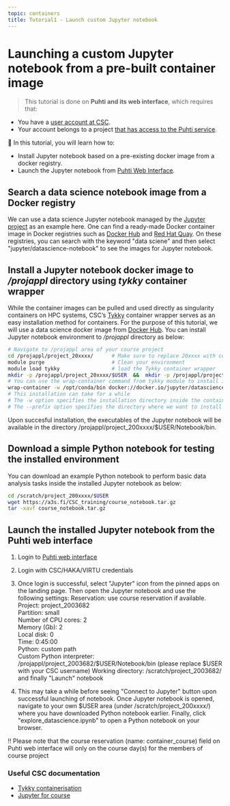 ```yaml
---
topic: containers
title: Tutorial1 - Launch custom Jupyter notebook 
---
```


# Launching a custom Jupyter notebook from a pre-built container image

> This tutorial is done on **Puhti and its web interface**, which requires that:

- You have a [user account at CSC](https://docs.csc.fi/accounts/how-to-create-new-user-account/).
- Your account belongs to a project [that has access to the Puhti service](https://docs.csc.fi/accounts/how-to-add-service-access-for-project/).


💬 In this tutorial, you will learn how to:
  - Install Jupyter notebook based on a pre-existing docker image from a docker registry.
  - Launch the Jupyter notebook from [Puhti Web Interface](https://www.puhti.csc.fi/public/).
    
## Search a data science notebook image from a Docker registry

We can use a data science Jupyter notebook managed by the [Jupyter project](https://github.com/jupyter) as an example here. One can find a ready-made Docker container image in Docker registries such as [Docker Hub](https://hub.docker.com/) and [Red Hat Quay](https://quay.io/). On these registries, you can search with the keyword "data sciene" and then select "jupyter/datascience-notebook" to see the images for Jupyter notebook.

## Install a Jupyter notebook docker image to */projappl* directory using *tykky* container wrapper
While the container images can be pulled and used directly as singularity containers on HPC systems, CSC’s [Tykky](https://docs.csc.fi/computing/containers/tykky/) container wrapper serves as an easy installation method for containers. For the purpose of this tutorial, we will use a data science docker image from [Docker Hub](https://hub.docker.com/r/jupyter/datascience-notebook). You can install Jupyter notebook environment to */projappl* directory as below:  

```bash
# Navigate to /projappl area of your course project 
cd /projappl/project_20xxxx/      # Make sure to replace 20xxxx with correct course project number
module purge                      # Clean your environment
module load tykky                 # load the Tykky container wrapper
mkdir -p /projappl/project_20xxxx/$USER  &&  mkdir -p /projappl/project_20xxxx/$USER/Notebook
# You can use the wrap-container command from tykky module to install image binaries to /projappl
wrap-container -w /opt/conda/bin docker://docker.io/jupyter/datascience-notebook:x86_64-ubuntu-22.04 --prefix /projappl/project_200xxxx/$USER/Notebook
# This installation can take for a while
# The -w option specifies the installation directory inside the container. For this data science container image, path is /opt/conda/bin
# The --prefix option specifies the directory where we want to install the software on the host system.
```
Upon succesful installation, the executables of the Jupyter notebook will be available in the directory /projappl/project_200xxxx/$USER/Notebook/bin. 

## Download a simple Python notebook for testing the installed environment

You can download an example Python notebook to perform basic data analysis tasks inside the installed Jupyter notebook as below: 
```bash
cd /scratch/project_200xxxx/$USER
wget https://a3s.fi/CSC_training/course_notebook.tar.gz
tar -xavf course_notebook.tar.gz
```

## Launch the installed Jupyter notebook from the Puhti web interface

1. Login to [Puhti web interface](https://www.puhti.csc.fi)
2. Login with CSC/HAKA/VIRTU credentials 
3. Once login is successful, select "Jupyter" icon from the pinned apps on the landing page.  Then open the Jupyter notebook and use the following settings:
    Reservation: use course reservation if available.  
    Project: project_2003682  
    Partition: small  
    Number of CPU cores: 2  
    Memory (Gb): 2  
    Local disk: 0  
    Time: 0:45:00  
    Python: custom path  
    Custom Python interpreter: /projappl/project_2003682/$USER/Notebook/bin  (please replace $USER with your CSC username)
    Working directory: /scratch/project_2003682/  
    and finally "Launch" notebook  
   
 4. This may take a while before seeing "Connect to Jupyter" button upon successful launching of notebook. Once Jupyter notebook is opened, navigate to your own $USER area (under /scratch/project_200xxxx/) where you have downloaded Python notebook earlier. Finally, click "explore_datascience.ipynb" to open a Python notebook on your browser.

‼️  Please note that the course reservation (name: container_course) field on Puhti web interface will only on the course day(s) for the members of course project

###  Useful CSC documentation

- [Tykky containerisation](https://docs.csc.fi/computing/containers/tykky/)
- [Jupyter for course](https://docs.csc.fi/computing/webinterface/jupyter-for-courses/)

